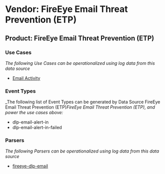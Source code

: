 Vendor: FireEye Email Threat Prevention (ETP)
=============================================
Product: FireEye Email Threat Prevention (ETP)
----------------------------------------------

### Use Cases

_The following Use Cases can be operationalized using log data from this data source_

* [Email Activity](../UseCases/usecase_email_activity.md)


### Event Types

_The following list of Event Types can be generated by Data Source FireEye Email Threat Prevention (ETP)_FireEye Email Threat Prevention (ETP), and power the use cases above:_

- dlp-email-alert-in
- dlp-email-alert-in-failed


### Parsers

_The following Parsers can be operationalized using log data from this data source_

* [fireeye-dlp-email](../Parsers/parserContent_fireeye-dlp-email.md)
